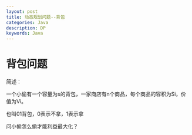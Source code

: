 ```yaml
---
layout: post
title: 动态规划问题--背包
categories: Java
description: DP
keywords: Java
---
```




# 背包问题

简述：

一个小偷有一个容量为s的背包，一家商店有n个商品，每个商品的容积为Si，价值为Vi。

也叫01背包，0表示不拿，1表示拿

问小偷怎么偷才能利益最大化？



























